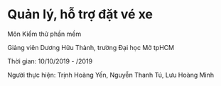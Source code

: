 <h1>Quản lý, hỗ trợ đặt vé xe</h1>
<p>Môn Kiểm thử phần mềm</p>
<p>Giảng viên Dương Hữu Thành, trường Đại học Mở tpHCM</p>
<p>Thời gian: 10/10/2019 - /2019</p>
<p>Người thực hiện: Trịnh Hoàng Yến, Nguyễn Thanh Tú, Lưu Hoàng Minh</p>
